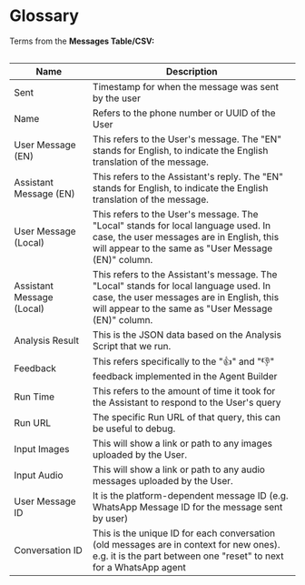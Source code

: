 # Glossary

Terms from the **Messages Table/CSV:**

<figure><img src="../../../.gitbook/assets/Screenshot 2025-04-02 at 3.04.18 PM.png" alt=""><figcaption></figcaption></figure>

<table><thead><tr><th width="122.5703125">Name</th><th>Description</th></tr></thead><tbody><tr><td>Sent</td><td>Timestamp for when the message was sent by the user</td></tr><tr><td>Name</td><td>Refers to the phone number or UUID of the User</td></tr><tr><td>User Message (EN)</td><td>This refers to the User's message. The "EN" stands for English, to indicate the English translation of the message.</td></tr><tr><td>Assistant Message (EN)</td><td>This refers to the Assistant's reply. The "EN" stands for English, to indicate the English translation of the message. </td></tr><tr><td>User Message (Local)</td><td>This refers to the User's message. The "Local" stands for local language used. In case, the user messages are in English, this will appear to the same as "User Message (EN)" column. </td></tr><tr><td>Assistant Message (Local)</td><td>This refers to the Assistant's message. The "Local" stands for local language used. In case, the user messages are in English, this will appear to the same as "User Message (EN)" column. </td></tr><tr><td>Analysis Result</td><td>This is the JSON data based on the Analysis Script that we run.</td></tr><tr><td>Feedback</td><td>This refers specifically to the "👍" and "👎" feedback implemented in the Agent Builder</td></tr><tr><td>Run Time</td><td>This refers to the amount of time it took for the Assistant to respond to the User's query</td></tr><tr><td>Run URL</td><td>The specific Run URL of that query, this can be useful to debug.</td></tr><tr><td>Input Images</td><td>This will show a link or path to any images uploaded by the User.</td></tr><tr><td>Input Audio</td><td>This will show a link or path to any audio messages uploaded by the User.</td></tr><tr><td>User Message ID</td><td>It is the platform-dependent message ID (e.g. WhatsApp Message ID for the message sent by user)</td></tr><tr><td>Conversation ID</td><td>This is the unique ID for each conversation (old messages are in context for new ones). e.g. it is the part between one "reset" to next for a WhatsApp agent</td></tr></tbody></table>

